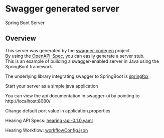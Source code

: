 # Swagger generated server

Spring Boot Server 


## Overview  
This server was generated by the [swagger-codegen](https://github.com/swagger-api/swagger-codegen) project.  
By using the [OpenAPI-Spec](https://github.com/swagger-api/swagger-core), you can easily generate a server stub.  
This is an example of building a swagger-enabled server in Java using the SpringBoot framework.  

The underlying library integrating swagger to SpringBoot is [springfox](https://github.com/springfox/springfox)  

Start your server as a simple java application  

You can view the api documentation in swagger-ui by pointing to  
http://localhost:8080/  

Change default port value in application.properties

Hearing API Specs: [hearing-api-0.1.0.yaml](..%2F..%2Fapi_specifications%2Fhearing-api-0.1.0.yaml)

Hearing Workflow: [workflowConfig.json](..%2F..%2Fdocs%2Fhearing%2Fworkflow%2FworkflowConfig.json)
